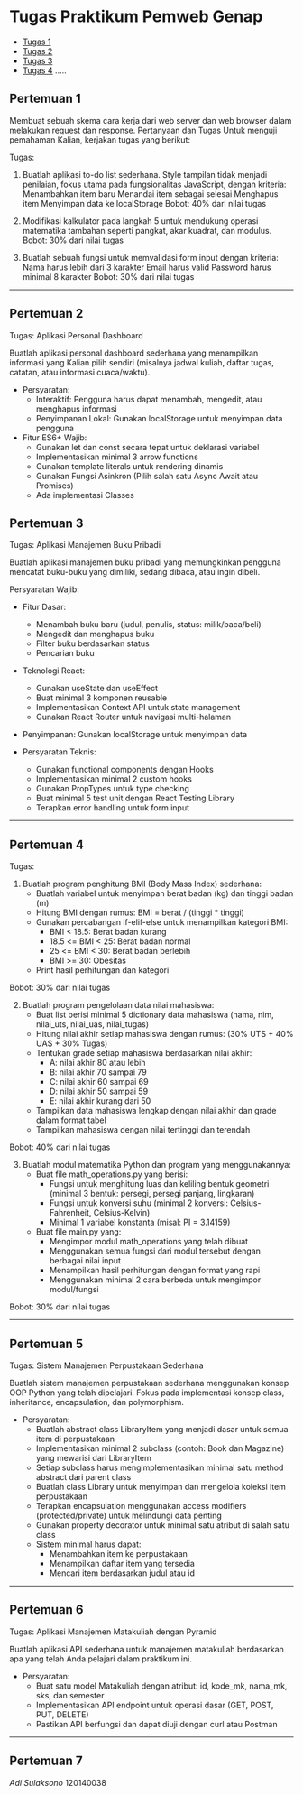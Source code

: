 # Tugas Praktikum Pemweb Genap
- [Tugas 1](./adisulaksono_120140038_pertemuan1/index.html)
- [Tugas 2](./adisulaksono_120140038_pertemuan2/personal-app/index.html)
- [Tugas 3](./adisulaksono_120140038_pertemuan3/README.md)
- [Tugas 4](./adisulaksono_120140038_pertemuan4/main.py)
    .....


## Pertemuan 1
Membuat sebuah skema cara kerja dari web server dan web browser dalam melakukan request dan response.
Pertanyaan dan Tugas
Untuk menguji pemahaman Kalian, kerjakan tugas yang berikut:

Tugas:
1. Buatlah aplikasi to-do list sederhana. Style tampilan tidak menjadi penilaian, fokus utama pada fungsionalitas JavaScript, dengan kriteria:
Menambahkan item baru
Menandai item sebagai selesai
Menghapus item
Menyimpan data ke localStorage
Bobot: 40% dari nilai tugas

2. Modifikasi kalkulator pada langkah 5 untuk mendukung operasi matematika tambahan seperti pangkat, akar kuadrat, dan modulus.
Bobot: 30% dari nilai tugas

3. Buatlah sebuah fungsi untuk memvalidasi form input dengan kriteria:
Nama harus lebih dari 3 karakter
Email harus valid
Password harus minimal 8 karakter
Bobot: 30% dari nilai tugas

----

## Pertemuan 2
Tugas: Aplikasi Personal Dashboard

Buatlah aplikasi personal dashboard sederhana yang menampilkan informasi yang Kalian pilih sendiri (misalnya jadwal kuliah, daftar tugas, catatan, atau informasi cuaca/waktu).

- Persyaratan:
    - Interaktif: Pengguna harus dapat menambah, mengedit, atau menghapus informasi
    - Penyimpanan Lokal: Gunakan localStorage untuk menyimpan data pengguna
- Fitur ES6+ Wajib:
    - Gunakan let dan const secara tepat untuk deklarasi variabel
    - Implementasikan minimal 3 arrow functions
    - Gunakan template literals untuk rendering dinamis
    - Gunakan Fungsi Asinkron (Pilih salah satu Async Await atau Promises)
    - Ada implementasi Classes


## Pertemuan 3
Tugas: Aplikasi Manajemen Buku Pribadi

Buatlah aplikasi manajemen buku pribadi yang memungkinkan pengguna mencatat buku-buku yang dimiliki, sedang dibaca, atau ingin dibeli.

Persyaratan Wajib:
- Fitur Dasar:
    - Menambah buku baru (judul, penulis, status: milik/baca/beli)
    - Mengedit dan menghapus buku
    - Filter buku berdasarkan status
    - Pencarian buku

- Teknologi React:
    - Gunakan useState dan useEffect
    - Buat minimal 3 komponen reusable
    - Implementasikan Context API untuk state management
    - Gunakan React Router untuk navigasi multi-halaman

- Penyimpanan: Gunakan localStorage untuk menyimpan data

- Persyaratan Teknis:
    - Gunakan functional components dengan Hooks
    - Implementasikan minimal 2 custom hooks
    - Gunakan PropTypes untuk type checking
    - Buat minimal 5 test unit dengan React Testing Library
    - Terapkan error handling untuk form input

----

## Pertemuan 4
Tugas:
1. Buatlah program penghitung BMI (Body Mass Index) sederhana:
    - Buatlah variabel untuk menyimpan berat badan (kg) dan tinggi badan (m)
    - Hitung BMI dengan rumus: BMI = berat / (tinggi * tinggi)
    - Gunakan percabangan if-elif-else untuk menampilkan kategori BMI:
        - BMI < 18.5: Berat badan kurang
        - 18.5 <= BMI < 25: Berat badan normal
        - 25 <= BMI < 30: Berat badan berlebih
        - BMI >= 30: Obesitas
    - Print hasil perhitungan dan kategori 

Bobot: 30% dari nilai tugas

2. Buatlah program pengelolaan data nilai mahasiswa:
    - Buat list berisi minimal 5 dictionary data mahasiswa (nama, nim, nilai_uts, nilai_uas, nilai_tugas)
    - Hitung nilai akhir setiap mahasiswa dengan rumus: (30% UTS + 40% UAS + 30% Tugas)
    - Tentukan grade setiap mahasiswa berdasarkan nilai akhir:
        - A: nilai akhir 80 atau lebih
        - B: nilai akhir 70 sampai 79
        - C: nilai akhir 60 sampai 69
        - D: nilai akhir 50 sampai 59
        - E: nilai akhir kurang dari 50
    - Tampilkan data mahasiswa lengkap dengan nilai akhir dan grade dalam format tabel
    - Tampilkan mahasiswa dengan nilai tertinggi dan terendah

Bobot: 40% dari nilai tugas

3. Buatlah modul matematika Python dan program yang menggunakannya:
    - Buat file math_operations.py yang berisi:
        - Fungsi untuk menghitung luas dan keliling bentuk geometri (minimal 3 bentuk: persegi, persegi panjang, lingkaran)
        - Fungsi untuk konversi suhu (minimal 2 konversi: Celsius-Fahrenheit, Celsius-Kelvin)
        - Minimal 1 variabel konstanta (misal: PI = 3.14159)
    - Buat file main.py yang:
        - Mengimpor modul math_operations yang telah dibuat
        - Menggunakan semua fungsi dari modul tersebut dengan berbagai nilai input
        - Menampilkan hasil perhitungan dengan format yang rapi
        - Menggunakan minimal 2 cara berbeda untuk mengimpor modul/fungsi

Bobot: 30% dari nilai tugas

----

## Pertemuan 5
Tugas: Sistem Manajemen Perpustakaan Sederhana

Buatlah sistem manajemen perpustakaan sederhana menggunakan konsep OOP Python yang telah dipelajari. Fokus pada implementasi konsep class, inheritance, encapsulation, dan polymorphism.

- Persyaratan:
    - Buatlah abstract class LibraryItem yang menjadi dasar untuk semua item di perpustakaan
    - Implementasikan minimal 2 subclass (contoh: Book dan Magazine) yang mewarisi dari LibraryItem
    - Setiap subclass harus mengimplementasikan minimal satu method abstract dari parent class
    - Buatlah class Library untuk menyimpan dan mengelola koleksi item perpustakaan
    - Terapkan encapsulation menggunakan access modifiers (protected/private) untuk melindungi data penting
    - Gunakan property decorator untuk minimal satu atribut di salah satu class
    - Sistem minimal harus dapat:
        - Menambahkan item ke perpustakaan
        - Menampilkan daftar item yang tersedia
        - Mencari item berdasarkan judul atau id

----

## Pertemuan 6
Tugas: Aplikasi Manajemen Matakuliah dengan Pyramid

Buatlah aplikasi API sederhana untuk manajemen matakuliah berdasarkan apa yang telah Anda pelajari dalam praktikum ini.

- Persyaratan:
    - Buat satu model Matakuliah dengan atribut: id, kode_mk, nama_mk, sks, dan semester
    - Implementasikan API endpoint untuk operasi dasar (GET, POST, PUT, DELETE)
    - Pastikan API berfungsi dan dapat diuji dengan curl atau Postman

----

## Pertemuan 7


_Adi Sulaksono_
120140038